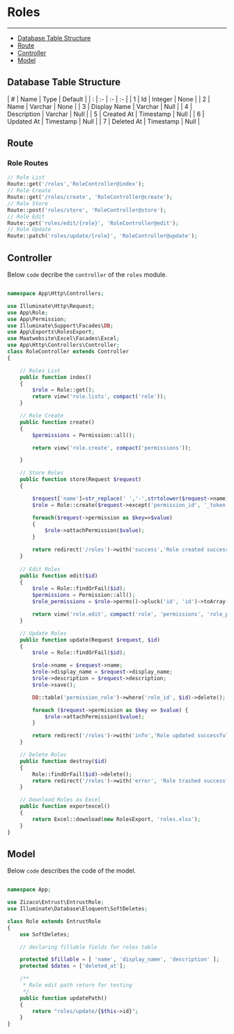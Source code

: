 # Roles
---
- [Database Table Structure](/{{route}}/{{version}}/roles/#database-table-structure)
- [Route](/{{route}}/{{version}}/roles/#route)
- [Controller](/{{route}}/{{version}}/roles/#controller)
- [Model](/{{route}}/{{version}}/roles/#model)

<a name="database-table-structure"></a>
## Database Table Structure

| # | Name | Type | Default |
| : | :- | :- | :- |
| 1 | Id | Integer | None |
| 2 | Name | Varchar | None | 
| 3 | Display Name | Varchar | Null |
| 4 | Description | Varchar | Null |
| 5 | Created At | Timestamp | Null |
| 6 | Updated At | Timestamp | Null |
| 7 | Deleted At | Timestamp | Null |

<a name="route"></a>
## Route

### Role Routes
```php
// Role List
Route::get('/roles','RoleController@index');
// Role Create
Route::get('/roles/create', 'RoleController@create');
// Role Store
Route::post('roles/store', 'RoleController@store');
// Role Edit
Route::get('roles/edit/{role}', 'RoleController@edit');
// Role Update
Route::patch('roles/update/{role}', 'RoleController@update');
```

<a name="controller"></a>
## Controller

Below `code` decribe the `controller` of the `roles` module.

```php

namespace App\Http\Controllers;

use Illuminate\Http\Request;
use App\Role;
use App\Permission;
use Illuminate\Support\Facades\DB;
use App\Exports\RolesExport;
use Maatwebsite\Excel\Facades\Excel;
use App\Http\Controllers\Controller;
class RoleController extends Controller
{

    // Roles List
    public function index()
    {
        $role = Role::get();
        return view('role.lists', compact('role'));
    }

    // Role Create
    public function create()
    {
        $permissions = Permission::all();

        return view('role.create', compact('permissions'));

    }

    // Store Roles
    public function store(Request $request)
    {

        $request['name']=str_replace(' ','-',strtolower($request->name));
        $role = Role::create($request->except('permission_id', '_token'));

        foreach($request->permission as $key=>$value)
        {
            $role->attachPermission($value);
        }

        return redirect('/roles')->with('success','Role created successfully!');
    }
 
    // Edit Roles
    public function edit($id)
    {
        $role = Role::findOrFail($id);
        $permissions = Permission::all();
        $role_permissions = $role->perms()->pluck('id', 'id')->toArray();

        return view('role.edit', compact('role', 'permissions', 'role_permissions'));
    }

    // Update Roles
    public function update(Request $request, $id)
    {
        $role = Role::findOrFail($id);

        $role->name = $request->name;
        $role->display_name = $request->display_name;
        $role->description = $request->description;
        $role->save();

        DB::table('permission_role')->where('role_id', $id)->delete();

        foreach ($request->permission as $key => $value) {
            $role->attachPermission($value);
        }

        return redirect('/roles')->with('info','Role updated successfully!');
    }

    // Delete Roles
    public function destroy($id)
    {
        Role::findOrFail($id)->delete();
        return redirect('/roles')->with('error', 'Role trashed successfully!');
    }

    // Download Roles as Excel
    public function exportexcel()
    {
        return Excel::download(new RolesExport, 'roles.xlsx');
    }
}
```

<a name="model"></a>
## Model

Below `code` describes the code of the model.

```php

namespace App;

use Zizaco\Entrust\EntrustRole;
use Illuminate\Database\Eloquent\SoftDeletes;

class Role extends EntrustRole
{
    use SoftDeletes;

    // declaring fillable fields for roles table

    protected $fillable = [ 'name', 'display_name', 'description' ];
    protected $dates = ['deleted_at'];

    /**
     * Role edit path return for testing
     */
    public function updatePath()
    {
        return "roles/update/{$this->id}";
    }
}

```
